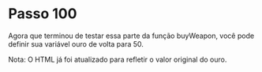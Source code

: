 # Passo 100

Agora que terminou de testar essa parte da função buyWeapon, você pode definir sua variável ouro de volta para 50.

Nota: O HTML já foi atualizado para refletir o valor original do ouro.